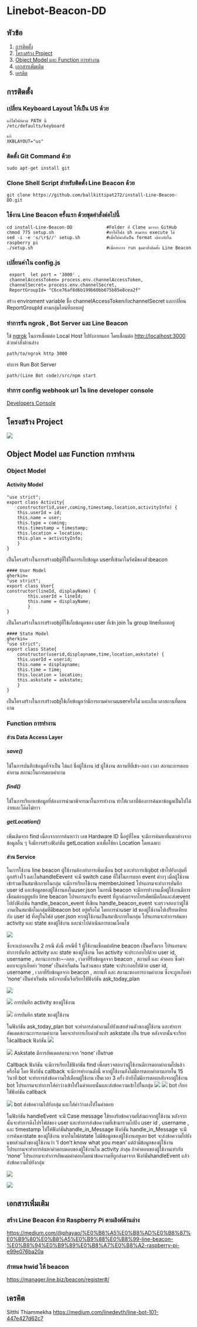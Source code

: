 
Linebot-Beacon-DD
===

## หัวข้อ

1. [การติดตั้ง](https://github.com/mafiahod/linebot-beacon-DD/blob/master/README.md#%E0%B8%81%E0%B8%B2%E0%B8%A3%E0%B8%95%E0%B8%B4%E0%B8%94%E0%B8%95%E0%B8%B1%E0%B9%89%E0%B8%87)
2. [โครงสร้าง Project](https://github.com/mafiahod/linebot-beacon-DD/blob/master/README.md#%E0%B9%82%E0%B8%84%E0%B8%A3%E0%B8%87%E0%B8%AA%E0%B8%A3%E0%B9%89%E0%B8%B2%E0%B8%87-project)
3. [Object Model และ Function การทำงาน](https://github.com/mafiahod/linebot-beacon-DD/blob/master/README.md#object-model-%E0%B9%81%E0%B8%A5%E0%B8%B0-function-%E0%B8%81%E0%B8%B2%E0%B8%A3%E0%B8%97%E0%B8%B3%E0%B8%87%E0%B8%B2%E0%B8%99)
4. [เอกสารเพิ่มเติม](https://github.com/mafiahod/linebot-beacon-DD/blob/master/README.md#%E0%B9%80%E0%B8%AD%E0%B8%81%E0%B8%AA%E0%B8%B2%E0%B8%A3%E0%B9%80%E0%B8%9E%E0%B8%B4%E0%B9%88%E0%B8%A1%E0%B9%80%E0%B8%95%E0%B8%B4%E0%B8%A1)
5. [เครดิต](https://github.com/mafiahod/linebot-beacon-DD/blob/master/README.md#%E0%B9%80%E0%B8%84%E0%B8%A3%E0%B8%84%E0%B8%B4%E0%B8%95)

## การติดตั้ง
### เปลี่ยน Keyboard Layout ให้เป็น US ด้วย
```
แก้ไขไฟล์ตาม PATH นี้
/etc/defaults/keyboard	

แก้
XKBLAYOUT="us"
```

### ติดตั้ง Git Command ด้วย
```
sudo apt-get install git
```

### Clone Shell Script สำหรับติดตั้ง Line Beacon ด้วย
```
git clone https://github.com/ballkittipat272/install-Line-Beacon-DD.git
```

### ใช้งาน Line Beacon ครั้งแรก ด้วยชุดคำสั่งต่อไปนี้
```
cd install-Line-Beacon-DD             #Folder ที่ Clone มาจาก GitHub
chmod 775 setup.sh                    #ทำให้ไฟล์ sh สามารถ execute ได้
sed -i -e 's/\r$//' setup.sh          #เพื่อให้คำสั่งเป็น format เดียวกับใน raspberry pi
./setup.sh                            #เพื่อทำการ run ชุดคำสั่งติดตั้ง Line Beacon
```



### เปลี่ยนค่าใน config.js
```
 export  let port = '3000' ,
 channelAccessToken= process.env.channelAccessToken,
 channelSecret= process.env.channelSecret,
 ReportGroupId= "C6ce76af8d6b199b60bb675b85e8cea2f"
 ```
สร้าง enviroment variable ชื่อ channelAccessTokenกับchannelSecret และเปลี่ยน ReportGroupId ตามกลุ่มไลน์ที่บอทอยู่



### ทำการรัน ngrok , Bot Server และ Line Beacon

ใช้ [ngrok](https://ngrok.com/) ในการเชื่อมต่อ Local Host ไปยังภายนอก โดยเชื่อมต่อ [http://localhost:3000](http://localhost:3000) ด้วยคำสั่งด้านล่าง
```
path/to/ngrok http 3000
```

ทำการ Run Bot Server
```
path/(Line Bot code)/src/npm start
```

### ทำการ config webhook url ใน line developer console
[Developers Console](https://developers.line.biz/en/)

## โครงสร้าง Project
![](https://i.imgur.com/fpZJ0rZ.png)



## Object Model และ Function การทำงาน

### Object Model

#### Activity Model
```gherkin=
"use strict";
export class Activity{
    constructor(id,user,coming,timestamp,location,activityInfo) {
    this.userId = id;
    this.name = user;
    this.type = coming;
    this.timestamp = timestamp;
    this.location = location;
    this.plan = activityInfo;   
    }
}
```
เป็นโครงสร้างในการสร้างobjที่ใช้ในการเก็บข้อมูล userที่เข้ามาในรัศมีของตัวbeacon

```gherkin=
#### User Model
gherkin=
"use strict";
export class User{
constructor(lineId, displayName) {
        this.userId = lineId;
        this.name = displayName;        
        }
}
```
เป็นโครงสร้างในการสร้างobjที่ใช้เก็บข้อมูลของ user ที่เข้า join ใน group lineที่บอทอยู่

```gherkin=
#### State Model
gherkin=
"use strict";
export class State{
    constructor(userid,displayname,time,location,askstate) {
    this.userId = userid;
    this.name = displayname;
    this.time = time;
    this.location = location;
    this.askstate = askstate;   
    }
}
```
เป็นโครงสร้างในการสร้างobjใช้เก็บข้อมูลว่ามีการถามคำถามuserหรือไม่ และเก็บเวลาสถานที่ตอนถาม

### Function การทำงาน
#### ส่วน Data Access Layer
##### save()
ใช้ในการบันทึกข้อมูลที่จำเป็น ได้แก่ ชื่อผู้ใช้งาน id ผู้ใช้งาน สถานที่ที่เข้า-ออก เวลา สถานะการตอบคำถาม สถานะในการตอบคำถาม

##### find()
ใช้ในการเรียกหาข้อมูลที่ต้องการนำมาพิจารณาในการทำงาน ทำให้เวลาที่ต้องการค้นหาข้อมูลเป็นไปได้ง่ายและโค๊ดไม่ยาว

##### getLocation()
เพิ่มเติมจาก find เนื่องจากการค้นหาว่า เลข Hardware ID นี้อยู่ที่ไหน จะมีการค้นหาที่แตกต่างจากข้อมูลอื่น ๆ จึงมีการสร้างฟังก์ชัน getLocation มาเพื่อใช้หา Location โดยเฉพาะ

#### ส่วน Service
ในการใช้งาน line beacon ผู้ใช้งานต้องทำการเพิ่มเพื่อน bot และทำการเชิญbot เข้าไปยังกลุ่มที่ถูกสร้างไว้ และในhandleEevent จะมี switch case ที่ใช้ในการแยก event ต่างๆ เมื่อผู้ใช้งานเข้าร่วมเป็นสมาชิกภายในกลุ่ม จะมีการเรียกใช้งาน memberJoined โปรแกรมจะทำการบันทึก user id และข้อมูลของผู้ใช้งานลงในuser.json ในกรณี beacon จะมีการทำงานเมื่อผู้ใช้งานมีการเชื่อมต่อบลูทูธกับ line beacon โปรแกรมจะรับ event ที่ถูกส่งมาจากโทรศัพท์มือถือและส่งevent ไปยังฟังก์ชัน handle_beacon_event ที่เขียน 
handle_beacon_event จะตรวจสอบว่าผู้ใช้งานเป็นสมาชิกในกลุ่มที่มีbeacon bot อยู่หรือไม่ โดยการนำuser id ของผู้ใช้งานไปเปรียบเทียบกับ user id ที่อยู่ในไฟล์ user.json หากผู้ใช้งานเป็นสมาชิกภายในกลุ่ม โปรแกรมจะทำการค้นหา activity และ state ของผู้ใช้งาน และนำไปดำเนินการตามเงื่อนไข

![](https://i.imgur.com/OeC4hsw.png)


ซึ่งจะแบ่งออกเป็น 2 กรณี ดังนี้
กรณีที่ 1 ผู้ใช้งานเชื่อมต่อline beacon เป็นครั้งแรก
		โปรแกรมจะทำการบันทึก activity และ state ของผู้ใช้งาน โดย activity จะประกอบไปด้วย user id, username , สถานะการเข้า¬-ออก , เวลาที่รับข้อมูลจาก beacon , สถานที่ และ  คำตอบ ซึ่งคำตอบจะถูกเก็บค่า ‘none’ เป็นค่าเริ่มต้น ในส่วนของ state จะประกอบไปด้วย user id, username , เวลาที่รับข้อมูลจาก beacon , สถานที่  และ สถานะของการถามคำถาม ซึ่งจะถูกเก็บค่า ‘none’  เป็นค่าเริ่มต้น  หลังจากนั้นจึงเรียกใช้ฟังก์ชัน ask_today_plan 
        
![](https://i.imgur.com/BdxxAhO.png)

![](https://i.imgur.com/V1OGNQr.png)
การบันทึก activity ของผู้ใช้งาน

![](https://i.imgur.com/U5iV4mD.png)
การบันทึก state ของผู้ใช้งาน

ในฟังก์ชัน ask_today_plan bot จะทำการส่งคำถามไปยังแชทส่วนตัวของผู้ใช้งาน และทำการอัพเดตสถานะการถามคำถาม โดยจะทำการเก็บค่าตัวแปร askstate เป็น true หลังจากนั้นจะเรียกใช้callback ฟังก์ชัน
![](https://i.imgur.com/IpNLHim.png)

![](https://i.imgur.com/m0xVMWm.png)
Askstate มีการอัพเดตสถานะจาก ‘none’ เป็นtrue

Callback ฟังก์ชัน จะมีการเรียกใช้ฟังก์ชัน find เพื่อตรวจสอบว่าผู้ใช้งานมีการตอบคำถามไปแล้วหรือไม่ โดย ฟังก์ชัน callback จะมีการทำงานดังนี้
	หากผู้ใช้งานยังไม่มีการตอบคำถามภายใน 15 วินาที bot จะทำการส่งข้อความไปเตือนผู้ใช้งาน เป็นเวลา 3 ครั้ง ถ้ายังไม่มีการตอบกลับจากผู้ใช้งาน bot โปรแกรมจะทำการใส่ค่าว่างเข้าไปในคำตอบนั้นและส่งข้อความเข้าไปในกลุ่ม
![](https://i.imgur.com/BPSAzOi.png)
![](https://i.imgur.com/EpXqK25.jpg)
bot เรียกใช้ฟังก์ชัน callback

![](https://i.imgur.com/s7X7lkL.jpg)
bot ส่งข้อความไปยังกลุ่ม และใส่ค่าว่างลงไปในคำตอบ

ในฟังก์ชัน handleEvent จะมี Case message ใช้รองรับข้อความที่ส่งมาจากผู้ใช้งาน หลังจากนั้นจะทำการดึงโปรไฟล์ของ user และทำการส่งข้อความที่เข้ามารวมไปถึง user id , username , และ timestamp ไปให้ฟังก์ชันhandle_in_Message 
ฟังก์ชัน handle_in_Message จะมีการค้นหาstate ของผู้ใช้งาน หากในไฟล์state ไม่มีข้อมูลของผู้ใช้งานอยูเลย bot จะส่งข้อความไปยังแชทส่วนตัวของผู้ใช้งานว่า ‘I don’t know what you mean’
แต่ถ้ามีข้อมูลของผู้ใช้งาน โปรแกรมจะทำการค้นหาคำตอบตอบของผู้ใช้งานใน activity ล่าสุด ถ้าคำตอบของผู้ใช้งานเท่ากับ ‘none’ โปรแกรมจะทำการอัพเดตคำตอบโดยนำข้อความที่ถูกส่งมาจาก ฟังก์ชันhandleEvent แล้วส่งข้อความไปยังกลุ่ม

![](https://i.imgur.com/w2QjUIk.jpg)

![](https://i.imgur.com/41QXZdr.jpg)


## เอกสารเพิ่มเติม
### สร้าง Line Beacon ด้วย Raspberry Pi ตามลิงค์ด้านล่าง
https://medium.com/@phayao/%E0%B8%A5%E0%B8%AD%E0%B8%87%E0%B9%80%E0%B8%A5%E0%B9%88%E0%B8%99-line-beacon-%E0%B8%94%E0%B9%89%E0%B8%A7%E0%B8%A2-raspberry-pi-e99e076ba20a

### กำหนด hwid ให้ beacon
https://manager.line.biz/beacon/register#/



## เครคิต
Sitthi Thiammekha
https://medium.com/linedevth/line-bot-101-447e427d62c7
